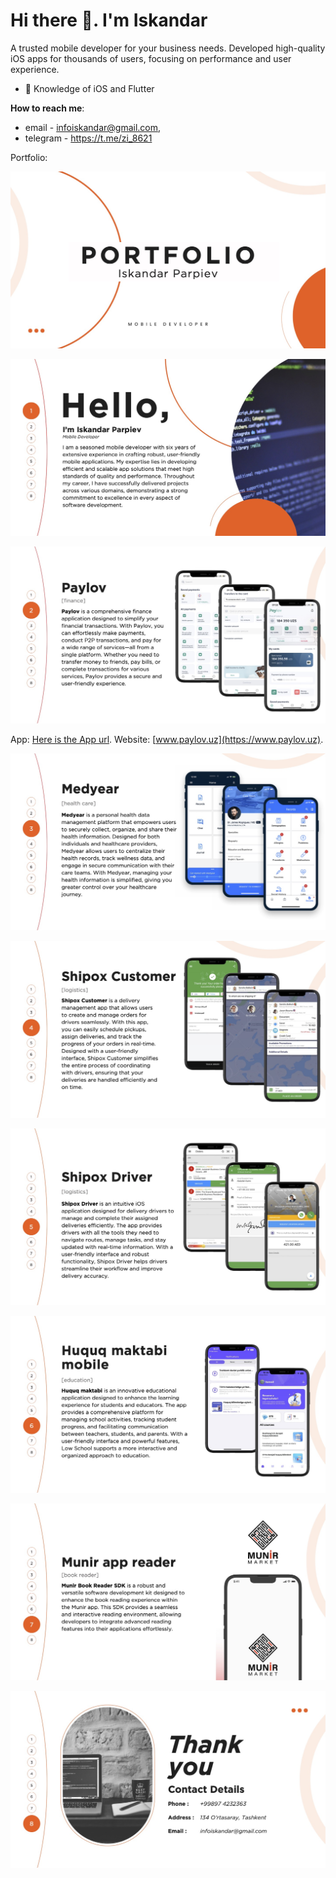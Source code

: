 # Hi there 👋. I'm Iskandar


A trusted mobile developer for your business needs.
Developed high-quality iOS apps for thousands of users, focusing on performance and user experience.

- 🌱 Knowledge of iOS and Flutter 

**How to reach me**:
- email - infoiskandar@gmail.com,
- telegram - https://t.me/zi_8621

Portfolio:

![About](https://raw.githubusercontent.com/indama/indama/refs/heads/main/1.jpg)


![About](https://raw.githubusercontent.com/indama/indama/refs/heads/main/2.jpg)


![About](https://raw.githubusercontent.com/indama/indama/refs/heads/main/3.jpg)

 App: [Here is the App url]((https://apps.apple.com/uz/app/paylov/id6444838542)).
 Website: [www.paylov.uz](https://www.paylov.uz).

 
 
	

![About](https://raw.githubusercontent.com/indama/indama/refs/heads/main/4.jpg)


![About](https://raw.githubusercontent.com/indama/indama/refs/heads/main/5.jpg)


![About](https://raw.githubusercontent.com/indama/indama/refs/heads/main/6.jpg)


![About](https://raw.githubusercontent.com/indama/indama/refs/heads/main/7.jpg)


![About](https://raw.githubusercontent.com/indama/indama/refs/heads/main/8.jpg)


![About](https://raw.githubusercontent.com/indama/indama/refs/heads/main/9.jpg)
